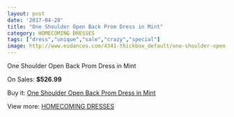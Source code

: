 ```yaml
---
layout: post
date: '2017-04-28'
title: "One Shoulder Open Back Prom Dress in Mint"
category: HOMECOMING DRESSES
tags: ["dress","unique","sale","crazy","special"]
image: http://www.eudances.com/4341-thickbox_default/one-shoulder-open-back-prom-dress-in-mint.jpg
---
```

One Shoulder Open Back Prom Dress in Mint

On Sales: **$526.99**
<a href="https://www.eudances.com/en/homecoming-dresses/1451-one-shoulder-open-back-prom-dress-in-mint.html"><amp-img layout="responsive" width="600" height="600" src="//www.eudances.com/4341-thickbox_default/one-shoulder-open-back-prom-dress-in-mint.jpg" alt="One Shoulder Open Back Prom Dress in Mint 0" /></a>
<a href="https://www.eudances.com/en/homecoming-dresses/1451-one-shoulder-open-back-prom-dress-in-mint.html"><amp-img layout="responsive" width="600" height="600" src="//www.eudances.com/4342-thickbox_default/one-shoulder-open-back-prom-dress-in-mint.jpg" alt="One Shoulder Open Back Prom Dress in Mint 1" /></a>

Buy it: [One Shoulder Open Back Prom Dress in Mint](https://www.eudances.com/en/homecoming-dresses/1451-one-shoulder-open-back-prom-dress-in-mint.html "One Shoulder Open Back Prom Dress in Mint")

View more: [HOMECOMING DRESSES](https://www.eudances.com/en/15-homecoming-dresses "HOMECOMING DRESSES")